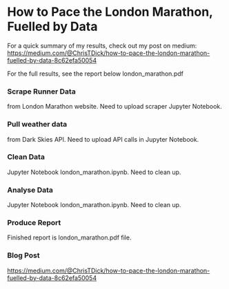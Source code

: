 # How to Pace the London Marathon, Fuelled by Data

For a quick summary of my results, check out my post on medium: https://medium.com/@ChrisTDick/how-to-pace-the-london-marathon-fuelled-by-data-8c62efa50054

For the full results, see the report below london_marathon.pdf

### Scrape Runner Data 
from London Marathon website. Need to upload scraper Jupyter Notebook.

### Pull weather data 
from Dark Skies API. Need to upload API calls in Jupyter Notebook.

### Clean Data
Jupyter Notebook london_marathon.ipynb. Need to clean up.

### Analyse Data
Jupyter Notebook london_marathon.ipynb. Need to clean up.

### Produce Report
Finished report is london_marathon.pdf file.

### Blog Post
https://medium.com/@ChrisTDick/how-to-pace-the-london-marathon-fuelled-by-data-8c62efa50054
